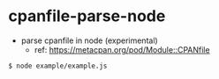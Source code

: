 # cpanfile-parse-node

- parse cpanfile in node (experimental)
  - ref: https://metacpan.org/pod/Module::CPANfile

```
$ node example/example.js
```
